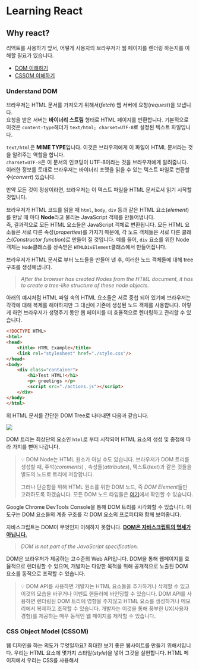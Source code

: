 # Learning React
## Why react?
리액트를 사용하기 앞서, 어떻게 사용자의 브라우저가 웹 페이지를 렌더링 하는지를 이해할 필요가 있습니다.
   
* [DOM 이해하기](#understand-dom)
* [CSSOM 이해하기](#css-object-model-cssom)
### Understand DOM
브라우저는 HTML 문서를 가져오기 위해서(<i>fetch</i>) 웹 서버에 요청(<i>request</i>)을 보냅니다.   
요청을 받은 서버는 <b>바이너리 스트림</b> 형태로 HTML 페이지를 반환합니다. 기본적으로 이것은 `content-type`헤더가 `text/html; charset=UTF-8`로 설정된 
텍스트 파일입니다.    
   

`text/html`은 <b>MIME TYPE</b>입니다. 이것은 브라우저에게 이 파일이 HTML 문서라는 것을 알려주는 역할을 합니다.   
`charset=UTF-8`은 이 문서의 인코딩이 UTF-8이라는 것을 브라우저에게 알려줍니다.   
이러한 정보를 토대로 브라우저는 바이너리 포맷을 읽을 수 있는 텍스트 파일로 변환할 수(<i>convert</i>) 있습니다.

만약 모든 것이 정상이라면, 브라우저는 이 텍스트 파일을 HTML 문서로서 읽기 시작할 것입니다.  

브라우저가 HTML 코드를 읽을 때 `html`, `body`, `div` 등과 같은 HTML 요소(<i>element</i>)를 만날 때 마다 <b>Node</b>라고 불리는 JavaScript 객체를 만들어냅니다.   
즉, 결과적으로 모든 HTML 요소들은 JavaScript 객체로 변환됩니다.
모든 HTML 요소들은 서로 다른 속성(<i>properties</i>)를 가지기 때문에, 각 노드 객체들은 서로 다른 클래스(<i>Constructor function</i>)로 만들어 질 것입니다. 
예를 들어, `div` 요소를 위한 Node 객체는 `Node`클래스를 상속받은 `HTMLDivElement`클래스에서 만들어집니다.   
   
브라우저가 HTML 문서로 부터 노드들을 만들어 낸 후, 이러한 노드 객체들에 대해 tree 구조를 생성해냅니다.
> <i>After the browser has created Nodes from the HTML document, it has to create a tree-like structure of these node objects.</i>

아래의 예시처럼 HTML 파일 속의 HTML 요소들은 서로 중첩 되어 있기에 브라우저는 각각에 대해 복제를 해야하지만 그 대신에 기존에 생성된 노드 객체를 사용합니다. 
이렇게 하면 브라우저가 생명주기 동안 웹 페이지를 더 효율적으로 렌더링하고 관리할 수 있습니다.    
```html
<!DOCTYPE HTML>
<html>
<head>
    <title> HTML Example</title>
    <link rel="stylesheet" href="./style.css"/>
</head>
<body>
    <div class="container">
        <h1>Test HTML!</h1>
        <p> greetings </p>
        <script src="./actions.js"></script>
    </div>
</body>
</html>
```
위 HTML 문서를 간단한 DOM Tree로 나타내면 다음과 같습니다.

![](src/DomTree.jpg)

DOM 트리는 최상단의 요소인 `html`로 부터 시작되어 HTML 요소의 생성 및 중첩에 따라 가지를 뻗어 나갑니다. 
> 💡 DOM Node는 HTML 원소가 아닐 수도 있습니다. 브라우저가 DOM 트리를 생성할 때, 주석(<i>comments</i>)
> , 속성들(<i>attributes</i>), 텍스트(<i>text</i>)과 같은 것들을 별도의 노드로 트리에 저장합니다.   
>    
> 그러나 단순함을 위해 HTML 원소를 위한 DOM 노드, 즉 <i>DOM Element</i>들만 고려하도록 하겠습니다. 
> 모든 DOM 노드 타입들은 <a href="https://www.w3schools.com/jsref/prop_node_nodetype.asp">여기</a>에서 확인할 수 있습니다.

Google Chrome DevTools Console을 통해 DOM 트리를 시각화할 수 있습니다. 이 도구는 DOM 요소들의 계층 구조를 각 DOM 요소의 프로퍼티와 함께 보여줍니다.
   
자바스크립트는 DOM이 무엇인지 이해하지 못합니다. <ins><b>DOM은 자바스크립트의 명세가 아닙니다.</b></ins>
> <i>DOM is not part of the JavaScript specification.</i>

DOM은 브라우저가 제공하는 고수준의 Web API입니다. DOM을 통해 웹페이지를 효율적으로 렌더링할 수 있으며, 개발자는 다양한 목적을 위해 공개적으로 노출된 DOM 요소를 동적으로 조작할 수 있습니다.

> 💡 DOM API를 사용하면 개발자는 HTML 요소들을 추가하거나 삭제할 수 있고 이것의 모습을 바꾸거나 이벤트 핸들러에 바인딩할 수 있습니다. 
> DOM API를 사용하면 렌더링된 DOM 트리에 영향을 주지않고 HTML 요소를 생성하거나 메모리에서 복제하고 조작할 수 있습니다. 개발자는 이것을 통해 풍부한 UX(사용자 경험)를 제공하는 매우 동적인 웹 페이지를 제작할 수 있습니다.

### CSS Object Model (CSSOM)
웹 디자인을 하는 의도가 무엇일까요? 최대한 보기 좋은 웹사이트를 만들기 위해서입니다. 우리는 HTML 요소에 몇가지 스타일(<i>style</i>)을 넣어 그것을 실현합니다. 
HTML 페이지에서 우리는 CSS를 사용해서